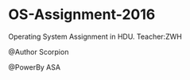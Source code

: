 # OS-Assignment-2016
Operating System Assignment in HDU. Teacher:ZWH

@Author Scorpion


@PowerBy  ASA

